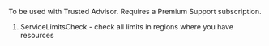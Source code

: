 To be used with Trusted Advisor. Requires a Premium Support subscription.

1. ServiceLimitsCheck - check all limits in regions where you have resources
